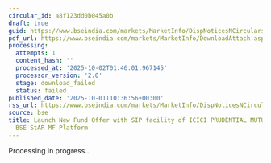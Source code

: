 ```yaml
---
circular_id: a8f123dd0b045a0b
draft: true
guid: https://www.bseindia.com/markets/MarketInfo/DispNoticesNCirculars.aspx?Noticeid={E9DE0D85-57DE-428B-869A-26E3D8F4EC2E}&noticeno=20251001-26&dt=10/01/2025&icount=26&totcount=83&flag=0
pdf_url: https://www.bseindia.com/markets/MarketInfo/DownloadAttach.aspx?id=20251001-26&attachedId=
processing:
  attempts: 1
  content_hash: ''
  processed_at: '2025-10-02T01:46:01.967145'
  processor_version: '2.0'
  stage: download_failed
  status: failed
published_date: '2025-10-01T10:36:56+00:00'
rss_url: https://www.bseindia.com/markets/MarketInfo/DispNoticesNCirculars.aspx?Noticeid={E9DE0D85-57DE-428B-869A-26E3D8F4EC2E}&noticeno=20251001-26&dt=10/01/2025&icount=26&totcount=83&flag=0
source: bse
title: Launch New Fund Offer with SIP facility of ICICI PRUDENTIAL MUTUAL FUND on
  BSE StAR MF Platform
---
```


Processing in progress...